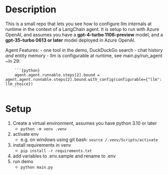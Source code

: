 # Description

This is a small repo that lets you see how to configure llm internals at runtime in the context of a LangChain agent. It is setup to run with Azure OpenAI, and assumes you have a **gpt-4-turbo 1106-preview** model, and a **gpt-35-turbo 0613 or later** model deployed in Azure OpenAI.

Agent Features:
    - one tool in the demo, DuckDuckGo search
    - chat history *and* entity memory
    - llm is configurable at runtime, see main.py/run_agent ~ln 29:
    
        ```{python}
        agent.agent.runnable.steps[2].bound = agent.agent.runnable.steps[2].bound.with_config(configurable={"llm": llm_choice})
        ```


# Setup
1. Create a virtual environment, assumes you have python 3.10 or later
    -  `python -m venv .venv`
1. activate env
    - e.g. on windows using git bash: `source /.venv/Scripts/activate`
1. install requirements in venv
    - `pip install -r requirements.txt`
1. add variables to .env.sample and rename to .env
1. run demo
    - `python main.py`

